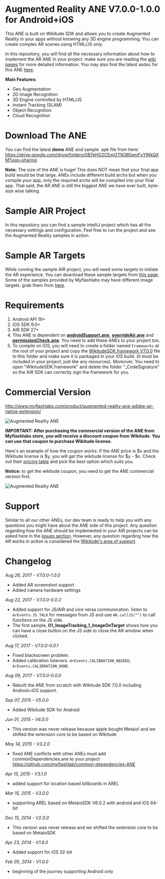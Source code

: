 # Augmented Reality ANE V7.0.0-1.0.0 for Android+iOS

This ANE is built on Wikitude SDK and allows you to create Augmented Reality in your apps without knowing any 3D engine programming. You can create complex AR scenes using HTML/JS only.

In this repository, you will find all the necessary information about how to implement the AR ANE in your project. make sure you are reading the [wiki pages](https://github.com/myflashlab/AR-ANE-Samples/wiki) for more detailed information. You may also find the latest asdoc for this ANE [here](http://myflashlab.github.io/asdoc/com/myflashlab/air/extensions/ar/package-detail.html).

**Main Features:**

* Geo Augmentation
* 2D Image Recognition
* 3D Engine controlled by HTML/JS
* Instant Tracking (SLAM)
* Object Recognition
* Cloud Recognition

# Download The ANE

You can find the latest **demo** ANE and sample .apk file from here: https://drive.google.com/drive/folders/0B7eHG2CEml2TN3B5emFxYlNkQXM?usp=sharing

**Note:** The size of the ANE is huge! This does NOT mean that your final app build would be that large. ANEs include different build archs but when you compile your app, only the required archs will be compiled into your final app. That said, the AR ANE is still the biggest ANE we have ever built, byte-size wise talking.

# Sample AIR Project

In this repository you can find a sample intelliJ project which has all the necessary settings and configuration. Feel free to run the project and see the Augmented Reality samples in action.

# Sample AR Targets

While running the sample AIR project, you will need some targets to initiate the AR experience. You can download these sample targets from [this page](https://www.wikitude.com/external/doc/documentation/latest/ios/targetimages.html#target-images). Some of the samples provided by Myflashlabs may have different image targets. grab them from [here](https://github.com/myflashlab/AR-ANE-Samples/tree/master/targets).

# Requirements

1. Android API 19+
2. iOS SDK 9.0+
3. AIR SDK 27+
4. This ANE is dependent on **[androidSupport.ane](https://github.com/myflashlab/common-dependencies-ANE/tree/master/androidSupport)**, **[overrideAir.ane](https://github.com/myflashlab/common-dependencies-ANE/tree/master/overridAir)** and **[permissionCheck.ane](https://github.com/myflashlab/PermissionCheck-ANE/tree/master/FD/lib)**. You need to add these ANEs to your project too.
5. To compile on iOS, you will need to create a folder named ```Frameworks``` at the root of your project and copy the [WikitudeSDK.framework V7.0.0](https://cdn.wikitude.com/sdk/7_0_0/WikitudeSDK_iOS_7-0-0_2017-07-12_18-00-55.zip) file to this folder and make sure it is packaged in your iOS build. (it must be included in your project, just like any resources). Moreover, You need to open "WikitudeSDK.framework" and delete the folder "_CodeSignature" so the AIR SDK can correctly sign the framework for you.

# Commercial Version
http://www.myflashlabs.com/product/augmented-reality-ane-adobe-air-native-extension/

![Augmented Reality ANE](http://www.myflashlabs.com/wp-content/uploads/2015/11/product_adobe-air-ane-augmented-reality-595x738.jpg)

**IMPORTANT: After purchasing the commercial version of the ANE from Myflashlabs store, you will receive a discount coupon from Wikitude. You can use that coupon to purchase Wikitude license.**

Here's an example of how the coupon works: If the ANE price is $x and the Wikitude license is $y, you will get the wikitude license for $y - $x. Check out their [pricing table](https://www.wikitude.com/store/) and pick the best option which suits you.

**Notice:** to get the wikitude coupon, you need to get the ANE commercial version first.

![Augmented Reality ANE](http://www.myflashlabs.com/wp-content/uploads/2015/11/product_adobe-air-ane-augmented-reality-1-595x738.jpg)

# Support

Similar to all our other ANEs, our dev team is ready to help you with any questions you might have about the ANE side of this project. Any question regarding how the ANE should be implemented in your AIR projects can be asked here in the [issues section](https://github.com/myflashlab/AR-ANE-Samples/issues). However,  any question regarding how the AR works in action is considered the [Wikitude's area of support](https://support.wikitude.com/support/home).

# Changelog

*Aug 26, 2017 - V7.0.0-1.0.0*

* Added AR screenshot support
* Added camera hardware settings

*Aug 22, 2017 - V7.0.0-0.0.2*

* Added support for JS/AIR and vice versa communication. listen to ```ArEvents.JS_TALK``` for messages from JS and use ```AR.callJS("")``` to call functions on the JS side.
* The first sample, **01_ImageTracking_1_ImageOnTarget** shows how you can have a close button on the JS side to close the AR window when clicked.


*Aug 17, 2017 - V7.0.0-0.0.1*

* Fixed blackscreen problem.
* Added calibration listeners. ```ArEvents.CALIBRATION_NEEDED```, ```ArEvents.CALIBRATION_DONE```.

*Aug 09, 2017 - V7.0.0-0.0.0*

* Rebuilt the ANE from scratch with Wikitude SDK 7.0.0 including Android+iOS support.

*Sep 07, 2015 - V5.0.0*

* Added Wikitude SDK for Android

*Jun 01, 2015 - V4.0.0*

* This version was never release because apple bought Metaio! and we shifted the extension core to be based on Wikitude

*May 14, 2015 - V3.2.0*

* fixed ANE conflicts with other ANEs must add commonDependencies.ane to your project https://github.com/myflashlab/common-dependencies-ANE

*Apr 15, 2015 - V3.1.0*

* added support for location based billboards in AREL

*Mar 15, 2015 - V3.0.0*

* supporting AREL based on MetaioSDK V6.0.2 with android and iOS 64-bit

*Dec 15, 2014 - V2.0.0*

* This version was never release and we shifted the extension core to be based on MetaioSDK

*Apr 23, 2014 - V1.6.0*

* Added support for iOS 32-bit

*Feb 05, 2014 - V1.0.0*

* beginning of the journey supporting Android only
